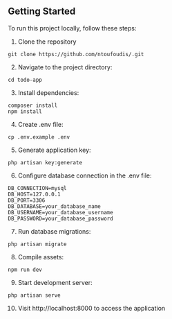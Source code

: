 ## Getting Started
To run this project locally, follow these steps:
1. Clone the repository
```angular2html
git clone https://github.com/ntoufoudis/.git
```
2. Navigate to the project directory:
```angular2html
cd todo-app
```
3. Install dependencies:
```angular2html
composer install
npm install
```
4. Create .env file:
```
cp .env.example .env
```
5. Generate application key:
```angular2html
php artisan key:generate
```
6. Configure database connection in the .env file:
```angular2html
DB_CONNECTION=mysql
DB_HOST=127.0.0.1
DB_PORT=3306
DB_DATABASE=your_database_name
DB_USERNAME=your_database_username
DB_PASSWORD=your_database_password
```
7. Run database migrations:
```angular2html
php artisan migrate
```
8. Compile assets:
```angular2html
npm run dev
```
9. Start development server:
```angular2html
php artisan serve
```
10. Visit http://localhost:8000 to access the application

